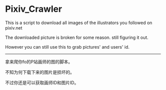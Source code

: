 # Pixiv_Crawler
This is a script to download all images of the illustrators you followed on pixiv.net

The downloaded picture is broken for some reason. still figuring it out.

However you can still use this to grab pictures' and users' id.


_________________________________________________________________________________________





拿来爬你fo的P站画师的图的脚本。

不知为何下载下来的图片是损坏的。

不过你还是可以获取画师ID和图片ID。
